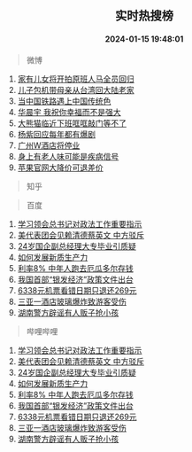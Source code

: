<div align="center"><h2>实时热搜榜</h2><h4>2024-01-15 19:48:01</h4></div>

> 微博  

1. [家有儿女将开拍原班人马全员回归](https://s.weibo.com/weibo?q=%23%E5%AE%B6%E6%9C%89%E5%84%BF%E5%A5%B3%E5%B0%86%E5%BC%80%E6%8B%8D%E5%8E%9F%E7%8F%AD%E4%BA%BA%E9%A9%AC%E5%85%A8%E5%91%98%E5%9B%9E%E5%BD%92%23&t=31&band_rank=1&Refer=top)<br />
2. [儿子包机带母亲从台湾回大陆老家](https://s.weibo.com/weibo?q=%23%E5%84%BF%E5%AD%90%E5%8C%85%E6%9C%BA%E5%B8%A6%E6%AF%8D%E4%BA%B2%E4%BB%8E%E5%8F%B0%E6%B9%BE%E5%9B%9E%E5%A4%A7%E9%99%86%E8%80%81%E5%AE%B6%23&t=31&band_rank=2&Refer=top)<br />
3. [当中国铁路遇上中国传统色](https://s.weibo.com/weibo?q=%23%E5%BD%93%E4%B8%AD%E5%9B%BD%E9%93%81%E8%B7%AF%E9%81%87%E4%B8%8A%E4%B8%AD%E5%9B%BD%E4%BC%A0%E7%BB%9F%E8%89%B2%23&t=31&band_rank=3&Refer=top)<br />
4. [华晨宇 我祝你幸福而不是强大](https://s.weibo.com/weibo?q=%E5%8D%8E%E6%99%A8%E5%AE%87%20%E6%88%91%E7%A5%9D%E4%BD%A0%E5%B9%B8%E7%A6%8F%E8%80%8C%E4%B8%8D%E6%98%AF%E5%BC%BA%E5%A4%A7&t=31&band_rank=4&Refer=top)<br />
5. [大熊猫临近下班哐哐敲门等不了](https://s.weibo.com/weibo?q=%23%E5%A4%A7%E7%86%8A%E7%8C%AB%E4%B8%B4%E8%BF%91%E4%B8%8B%E7%8F%AD%E5%93%90%E5%93%90%E6%95%B2%E9%97%A8%E7%AD%89%E4%B8%8D%E4%BA%86%23&t=31&band_rank=5&Refer=top)<br />
6. [杨紫回应每年都有爆剧](https://s.weibo.com/weibo?q=%23%E6%9D%A8%E7%B4%AB%E5%9B%9E%E5%BA%94%E6%AF%8F%E5%B9%B4%E9%83%BD%E6%9C%89%E7%88%86%E5%89%A7%23&t=31&band_rank=6&Refer=top)<br />
7. [广州W酒店将停业](https://s.weibo.com/weibo?q=%23%E5%B9%BF%E5%B7%9EW%E9%85%92%E5%BA%97%E5%B0%86%E5%81%9C%E4%B8%9A%23&t=31&band_rank=7&Refer=top)<br />
8. [身上有老人味可能是疾病信号](https://s.weibo.com/weibo?q=%23%E8%BA%AB%E4%B8%8A%E6%9C%89%E8%80%81%E4%BA%BA%E5%91%B3%E5%8F%AF%E8%83%BD%E6%98%AF%E7%96%BE%E7%97%85%E4%BF%A1%E5%8F%B7%23&t=31&band_rank=8&Refer=top)<br />
9. [苹果官网大降价可退差价](https://s.weibo.com/weibo?q=%23%E8%8B%B9%E6%9E%9C%E5%AE%98%E7%BD%91%E5%A4%A7%E9%99%8D%E4%BB%B7%E5%8F%AF%E9%80%80%E5%B7%AE%E4%BB%B7%23&t=31&band_rank=9&Refer=top)<br />

> 知乎  


> 百度  

1. [学习领会总书记对政法工作重要指示](https://www.baidu.com/s?wd=%E5%AD%A6%E4%B9%A0%E9%A2%86%E4%BC%9A%E6%80%BB%E4%B9%A6%E8%AE%B0%E5%AF%B9%E6%94%BF%E6%B3%95%E5%B7%A5%E4%BD%9C%E9%87%8D%E8%A6%81%E6%8C%87%E7%A4%BA&sa=fyb_news&rsv_dl=fyb_news)<br />
2. [美代表团会见赖清德蔡英文 中方驳斥](https://www.baidu.com/s?wd=%E7%BE%8E%E4%BB%A3%E8%A1%A8%E5%9B%A2%E4%BC%9A%E8%A7%81%E8%B5%96%E6%B8%85%E5%BE%B7%E8%94%A1%E8%8B%B1%E6%96%87+%E4%B8%AD%E6%96%B9%E9%A9%B3%E6%96%A5&sa=fyb_news&rsv_dl=fyb_news)<br />
3. [24岁国企副总经理大专毕业引质疑](https://www.baidu.com/s?wd=24%E5%B2%81%E5%9B%BD%E4%BC%81%E5%89%AF%E6%80%BB%E7%BB%8F%E7%90%86%E5%A4%A7%E4%B8%93%E6%AF%95%E4%B8%9A%E5%BC%95%E8%B4%A8%E7%96%91&sa=fyb_news&rsv_dl=fyb_news)<br />
4. [如何发展新质生产力](https://www.baidu.com/s?wd=%E5%A6%82%E4%BD%95%E5%8F%91%E5%B1%95%E6%96%B0%E8%B4%A8%E7%94%9F%E4%BA%A7%E5%8A%9B&sa=fyb_news&rsv_dl=fyb_news)<br />
5. [利率8% 中年人跑去厄瓜多尔存钱](https://www.baidu.com/s?wd=%E5%88%A9%E7%8E%878%25+%E4%B8%AD%E5%B9%B4%E4%BA%BA%E8%B7%91%E5%8E%BB%E5%8E%84%E7%93%9C%E5%A4%9A%E5%B0%94%E5%AD%98%E9%92%B1&sa=fyb_news&rsv_dl=fyb_news)<br />
6. [我国首部“银发经济”政策文件出台](https://www.baidu.com/s?wd=%E6%88%91%E5%9B%BD%E9%A6%96%E9%83%A8%E2%80%9C%E9%93%B6%E5%8F%91%E7%BB%8F%E6%B5%8E%E2%80%9D%E6%94%BF%E7%AD%96%E6%96%87%E4%BB%B6%E5%87%BA%E5%8F%B0&sa=fyb_news&rsv_dl=fyb_news)<br />
7. [6338元机票看错日期只退还269元](https://www.baidu.com/s?wd=6338%E5%85%83%E6%9C%BA%E7%A5%A8%E7%9C%8B%E9%94%99%E6%97%A5%E6%9C%9F%E5%8F%AA%E9%80%80%E8%BF%98269%E5%85%83&sa=fyb_news&rsv_dl=fyb_news)<br />
8. [三亚一酒店玻璃爆炸致游客受伤](https://www.baidu.com/s?wd=%E4%B8%89%E4%BA%9A%E4%B8%80%E9%85%92%E5%BA%97%E7%8E%BB%E7%92%83%E7%88%86%E7%82%B8%E8%87%B4%E6%B8%B8%E5%AE%A2%E5%8F%97%E4%BC%A4&sa=fyb_news&rsv_dl=fyb_news)<br />
9. [湖南警方辟谣有人贩子抢小孩](https://www.baidu.com/s?wd=%E6%B9%96%E5%8D%97%E8%AD%A6%E6%96%B9%E8%BE%9F%E8%B0%A3%E6%9C%89%E4%BA%BA%E8%B4%A9%E5%AD%90%E6%8A%A2%E5%B0%8F%E5%AD%A9&sa=fyb_news&rsv_dl=fyb_news)<br />

> 哔哩哔哩  

1. [学习领会总书记对政法工作重要指示](https://www.baidu.com/s?wd=%E5%AD%A6%E4%B9%A0%E9%A2%86%E4%BC%9A%E6%80%BB%E4%B9%A6%E8%AE%B0%E5%AF%B9%E6%94%BF%E6%B3%95%E5%B7%A5%E4%BD%9C%E9%87%8D%E8%A6%81%E6%8C%87%E7%A4%BA&sa=fyb_news&rsv_dl=fyb_news)<br />
2. [美代表团会见赖清德蔡英文 中方驳斥](https://www.baidu.com/s?wd=%E7%BE%8E%E4%BB%A3%E8%A1%A8%E5%9B%A2%E4%BC%9A%E8%A7%81%E8%B5%96%E6%B8%85%E5%BE%B7%E8%94%A1%E8%8B%B1%E6%96%87+%E4%B8%AD%E6%96%B9%E9%A9%B3%E6%96%A5&sa=fyb_news&rsv_dl=fyb_news)<br />
3. [24岁国企副总经理大专毕业引质疑](https://www.baidu.com/s?wd=24%E5%B2%81%E5%9B%BD%E4%BC%81%E5%89%AF%E6%80%BB%E7%BB%8F%E7%90%86%E5%A4%A7%E4%B8%93%E6%AF%95%E4%B8%9A%E5%BC%95%E8%B4%A8%E7%96%91&sa=fyb_news&rsv_dl=fyb_news)<br />
4. [如何发展新质生产力](https://www.baidu.com/s?wd=%E5%A6%82%E4%BD%95%E5%8F%91%E5%B1%95%E6%96%B0%E8%B4%A8%E7%94%9F%E4%BA%A7%E5%8A%9B&sa=fyb_news&rsv_dl=fyb_news)<br />
5. [利率8% 中年人跑去厄瓜多尔存钱](https://www.baidu.com/s?wd=%E5%88%A9%E7%8E%878%25+%E4%B8%AD%E5%B9%B4%E4%BA%BA%E8%B7%91%E5%8E%BB%E5%8E%84%E7%93%9C%E5%A4%9A%E5%B0%94%E5%AD%98%E9%92%B1&sa=fyb_news&rsv_dl=fyb_news)<br />
6. [我国首部“银发经济”政策文件出台](https://www.baidu.com/s?wd=%E6%88%91%E5%9B%BD%E9%A6%96%E9%83%A8%E2%80%9C%E9%93%B6%E5%8F%91%E7%BB%8F%E6%B5%8E%E2%80%9D%E6%94%BF%E7%AD%96%E6%96%87%E4%BB%B6%E5%87%BA%E5%8F%B0&sa=fyb_news&rsv_dl=fyb_news)<br />
7. [6338元机票看错日期只退还269元](https://www.baidu.com/s?wd=6338%E5%85%83%E6%9C%BA%E7%A5%A8%E7%9C%8B%E9%94%99%E6%97%A5%E6%9C%9F%E5%8F%AA%E9%80%80%E8%BF%98269%E5%85%83&sa=fyb_news&rsv_dl=fyb_news)<br />
8. [三亚一酒店玻璃爆炸致游客受伤](https://www.baidu.com/s?wd=%E4%B8%89%E4%BA%9A%E4%B8%80%E9%85%92%E5%BA%97%E7%8E%BB%E7%92%83%E7%88%86%E7%82%B8%E8%87%B4%E6%B8%B8%E5%AE%A2%E5%8F%97%E4%BC%A4&sa=fyb_news&rsv_dl=fyb_news)<br />
9. [湖南警方辟谣有人贩子抢小孩](https://www.baidu.com/s?wd=%E6%B9%96%E5%8D%97%E8%AD%A6%E6%96%B9%E8%BE%9F%E8%B0%A3%E6%9C%89%E4%BA%BA%E8%B4%A9%E5%AD%90%E6%8A%A2%E5%B0%8F%E5%AD%A9&sa=fyb_news&rsv_dl=fyb_news)<br />
